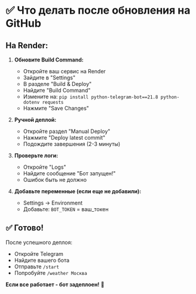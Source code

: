 # ✅ Что делать после обновления на GitHub

## На Render:

1. **Обновите Build Command:**
   - Откройте ваш сервис на Render
   - Зайдите в "Settings"
   - В разделе "Build & Deploy"
   - Найдите "Build Command"
   - Измените на: `pip install python-telegram-bot==21.8 python-dotenv requests`
   - Нажмите "Save Changes"

2. **Ручной деплой:**
   - Откройте раздел "Manual Deploy"
   - Нажмите "Deploy latest commit"
   - Подождите завершения (2-3 минуты)

3. **Проверьте логи:**
   - Откройте "Logs"
   - Найдите сообщение "Бот запущен!"
   - Ошибок быть не должно

4. **Добавьте переменные (если еще не добавили):**
   - Settings → Environment
   - Добавьте: `BOT_TOKEN` = ваш_токен

## ✅ Готово!

После успешного деплоя:
- Откройте Telegram
- Найдите вашего бота
- Отправьте `/start`
- Попробуйте `/weather Москва`

**Если все работает - бот задеплоен!** 🎉



